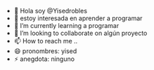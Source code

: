 - 👋 Hola soy @Yisedrobles 
- 👀 estoy interesada en aprender a programar 
- 🌱 I’m currently learning a programar 
- 💞️ I’m looking to collaborate on algún proyecto 
- 📫 How to reach me ..
- 😄 pronombres: yised
- ⚡ anegdota: ninguno 

<!---
Yisedrobles/Yisedrobles is a ✨ special ✨ repository because its `README.md` (this file) appears on your GitHub profile.
You can click the Preview link to take a look at your changes.
--->
